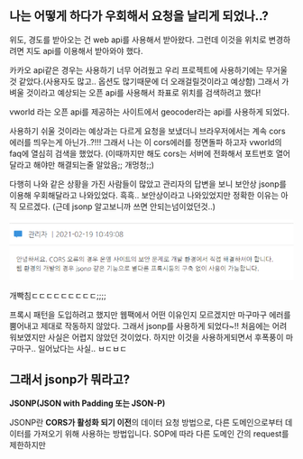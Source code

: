 ## 나는 어떻게 하다가 우회해서 요청을 날리게 되었나..?

위도, 경도를 받아오는 건 web api를 사용해서 받아왔다. 그런데 이것을 위치로 변경하려면 지도 api를 이용해서 받아와야 했다.

카카오 api같은 경우는 사용하기 너무 어려웠고 우리 프로젝트에 사용하기에는 무거울 것 같았다.(사용자도 많고.. 옵션도 많기때문에 더 오래걸릴것이라고 예상함) 그래서 가벼울 것이라고 예상되는 오픈 api를 사용해서 좌표로 위치를 검색하려고 했다!

vworld 라는 오픈 api를 제공하는 사이트에서 geocoder라는 api를 사용하게 되었다.

사용하기 쉬울 것이라는 예상과는 다르게 요청을 보냈더니 브라우저에서는 계속 cors 에러를 띄우는게 아닌가..?!!! 그래서 나는 이 cors에러를 정면돌파 하고자 vworld의 faq에 열심히 검색을 했었다. (이때까지만 해도 cors는 서버에 전화해서 포트번호 열어달라고 해야만 해결되는줄 알았음;; 개멍청;;)

다행히 나와 같은 상황을 가진 사람들이 많았고 관리자의 답변을 보니 보안상 jsonp를 이용해 우회해달라고 나와있었다. 흑흑.. 보안상이라고 나와있었지만 정확한 이유는 아직 모르겠다. (근데 jsonp 알고보니까 쓰면 안되는넘이었던것..)

<img src="./image/faq.png" />

개빡침ㄷㄷㄷㄷㄷㄷㄷㄷㄷ;;;;

프록시 패턴을 도입하려고 했지만 웹팩에서 어떤 이유인지 모르겠지만 마구마구 에러를 뿜어내고 제대로 작동하지 않았다. 그래서 jsonp를 사용하게 되었다~!! 처음에는 어려워보였지만 사실은 어렵지 않았던 것이었다. 하지만 이것을 사용하게되면서 후폭풍이 마구마구.. 일어났다는 사실.. ㅂㄷㅂㄷ

## 그래서 jsonp가 뭐라고?

**JSONP(JSON with Padding 또는 JSON-P)**

JSONP란 **CORS가 활성화 되기 이전**의 데이터 요청 방법으로, 다른 도메인으로부터 데이터를 가져오기 위해 사용하는 방법입니다. SOP에 따라 다른 도메인 간의 request를 제한하지만 **<script/> 태그**는 SOP 정책에 속하지 않는다는 것을 사용하여 서로 다른 도메인 간의 javascript 호출가능하게 합니다. JSONP를 사용하기 위해서는 필수적으로 서버에서 JSON의 포맷을 따라야 합니다.

- 클라이언트 단이 아닌, **다른 도메인**에 있는 서버로부터 데이터를 요청하는 경우 사용되는 데이터 포맷이다.
- JSON데이터를 클라이언트가 지정한 콜백함수로 감싸(padding) 클라이언트에 전송한다.
- 자바스크립트는 서로다른 도메인에 대한 요청을 보안상 제한한다. 개발을 하다보면 어절 수 없이 다른 도메인으로부터 데이터를 가져오는 상황이 발생하는데 이러한 이슈 때문에 JSONP방식을 사용한다.
- callback은 **서버에서 지원**해 주어야 한다.
- jsonp 데이터형식
  - 응답데이터는 Text형이다.
  - callback함수명으로 감싸진다.
  ```html
  var jsonp= callback({"key1":"value1" , "key2":"value2"})
  ```

### 동작방식

[http://main.com](http://main.com/) 에서 [http://test.com/result.json를](http://test.com/result.json%EB%A5%BC) ajax로 요청한다고 하면 SOP에 의해 오류가 발생합니다. 따라서 <script> 태그를 사용하여 호출해야 합니다. <script> 태그는 src 속성 값을 호출한 결과를 javascript로 불러와서 바로 실행시킵니다.

```html
<script type="text/javascript" src="http://test.com/result.json" />
```

위의 코드를 html에 선언하면 정상적으로 json URL을 호출 하지만 result.json 안에 있는 코드는 어떠한 객체를 정의해 놓은 코드이지 실행 코드가 아닙니다. 다시 말해, **result.json을 실행 코드**로 바꾸면 <script> 태그를 사용해 **다른 도메인의 데이터를 호출**할 수 있습니다. 이를 위해서 result.json 코드를 이제 아래처럼 변경합니다.

```html
// http://test.com/result.json 파일 callback({ name: "JSONP", discription:
"test" })
```

callback()은 함수를 실행시키는 구문이므로, **result.jsoon이 호출되면 callback() 안의 json이 반환**됩니다. 이제 result.json을 호출하는 html파일을 아래와 같이 추가 수정해줍니다.

```html
// http://main.com

<script type="text/javascript" src="http://test.com/result.json"></script>
<script>
  function callback(data) {
    // data는 result.json에서 선언한 데이터가 반환됨
  }
</script>
```

## 리액트로 jsonp 모듈을 설치해서 우회해보자!

### jsonp 모듈 설치

- axios에는 jsonp가 지원되지 않아서 직접 모듈을 설치해서 써야한다
  ```jsx
  npm i jsonp
  ```

### jsonp 사용방법

```bash
const getLocation = async () => {
    await jsonp(
      `http://api.vworld.kr/req/address?service=address&request=getAddress&version=2.0&crs=epsg:4326&point=${longitude},${latitude}&format=json&type=both&zipcode=false&simple=false&key=4298B5C8-D612-3961-95AA-F40692D47C8B`,
      (err, data) => {
        if (frontImg !== null) {
          console.log(data);
          setLocation(data.response.result[0].structure.level2);
        }
      }
    );
  };
```
